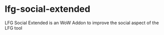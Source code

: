 # lfg-social-extended
LFG Social Extended is an WoW Addon to improve the social aspect of the LFG tool
